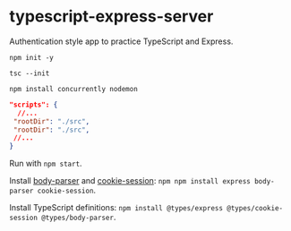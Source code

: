 # typescript-express-server
 Authentication style app to practice TypeScript and Express.

```
npm init -y

tsc --init

npm install concurrently nodemon
```
```json
"scripts": {
  //...
 "rootDir": "./src",
 "rootDir": "./src", 
 //...
}
```
Run with `npm start`.

Install [body-parser](https://www.npmjs.com/package/body-parser) and [cookie-session](https://www.npmjs.com/package/cookie-session): `npm npm install express body-parser cookie-session`.

Install TypeScript definitions: `npm install @types/express @types/cookie-session @types/body-parser`.